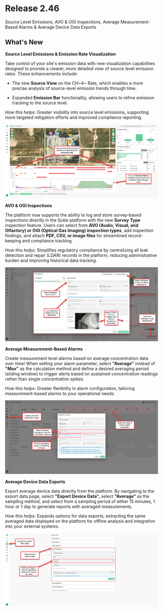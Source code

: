 # Release 2.46

Source Level Emissions, AVO & OGI Inspections, Average Measurement-Based Alarms & Average Device Data Exports

<!-- truncate -->

## What's New

**Source Level Emissions & Emission Rate Visualization**

Take control of your site's emission data with new visualization
capabilities designed to provide a clearer, more detailed view of source
level emission rates. These enhancements include:

- The new **Source View** on the CH~4~ Rate, which enables a more
  precise analysis of source-level emission trends through time.

- Expanded **Emission Bar** functionality, allowing users to refine
  emission tracking to the source level.

*How this helps:* Greater visibility into source level emissions,
supporting more targeted mitigation efforts and improved compliance
reporting.

![Source-level charts](./media/2025-02-26-2.46-Release-Notes/image1.png)

**AVO & OGI Inspections**

The platform now supports the ability to log and store survey-based
inspections directly in the Qube platform with the new **Survey Type**
inspection feature. Users can select from **AVO (Audio, Visual, and
Olfactory) or OGI (Optical Gas Imaging) inspection types**, add
inspection findings, and attach **PDF, CSV, or image files** for
streamlined record-keeping and compliance tracking.

*How this helps:* Simplifies regulatory compliance by centralizing all
leak detection and repair (LDAR) records in the platform, reducing
administrative burden and improving historical data tracking.

![Adding Inspections](./media/2025-02-26-2.46-Release-Notes/image2.png)

**Average Measurement-Based Alarms**

Create measurement level alarms based on average concentration data over
time! When setting your alarm parameter, select **"Average"** instead of
**"Max"** as the calculation method and define a desired averaging
period (sliding window) to trigger alerts based on sustained
concentration readings rather than single concentration spikes.

*How this helps:* Greater flexibility in alarm configuration, tailoring
measurement-based alarms to your operational needs.

![Alarm Parameters](./media/2025-02-26-2.46-Release-Notes/image3.png)

**Average Device Data Exports**

Export average device data directly from the platform. By navigating to
the export data page, select **"Export Device Data",** select
**"Average"** as the sampling method, and select from a sampling period
of either 15 minutes, 1 hour or 1 day to generate reports with averaged
measurements.

*How this helps:* Expands options for data exports, extracting the same
averaged data displayed on the platform for offline analysis and
integration into your external systems.

![Device Exports](./media/2025-02-26-2.46-Release-Notes/image4.png)


